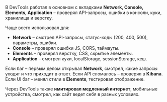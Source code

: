 В DevTools работал в основном с вкладками **Network, Console, Elements, Application** – проверял API-запросы, ошибки в консоли, куки, хранилища и верстку.

Чаще всего использовал для:

- **Network** – смотрел API-запросы, статус-коды (200, 400, 500), параметры, ошибки.
- **Console** – проверял ошибки JS, CORS, таймауты.
- **Elements** – проверял верстку, CSS, скрытые элементы.
- **Application** – смотрел куки, localStorage, sessionStorage, кеш.

Если баг – первым делом открывал **Network**, смотрел, какие запросы уходят и что приходит в ответ. Если API сломалось – проверял в **Kibana**. Если UI баг – менял стили в **Elements**, тестировал отображение.

Через DevTools также **имитировал медленный интернет**, мобильные устройства, смотрел, как сайт ведет себя в разных условиях.